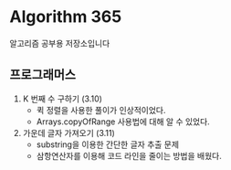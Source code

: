 # Algorithm 365
알고리즘 공부용 저장소입니다

## 프로그래머스

1. K 번째 수 구하기 (3.10)
    * 퀵 정렬을 사용한 풀이가 인상적이었다.
    * Arrays.copyOfRange 사용법에 대해 알 수 있었다.
2. 가운데 글자 가져오기 (3.11)
    * substring을 이용한 간단한 글자 추출 문제
    * 삼항연산자를 이용해 코드 라인을 줄이는 방법을 배웠다.
